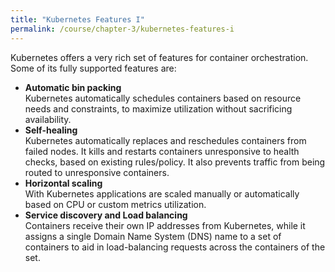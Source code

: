 ```yaml
---
title: "Kubernetes Features I"
permalink: /course/chapter-3/kubernetes-features-i
---
```

Kubernetes offers a very rich set of features for container orchestration. Some of its fully supported features are:

-   **Automatic bin packing**\
    Kubernetes automatically schedules containers based on resource needs and constraints, to maximize utilization without sacrificing availability.
-   **Self-healing**\
    Kubernetes automatically replaces and reschedules containers from failed nodes. It kills and restarts containers unresponsive to health checks, based on existing rules/policy. It also prevents traffic from being routed to unresponsive containers.
-   **Horizontal scaling**\
    With Kubernetes applications are scaled manually or automatically based on CPU or custom metrics utilization.
-   **Service discovery and Load balancing**\
    Containers receive their own IP addresses from Kubernetes, while it assigns a single Domain Name System (DNS) name to a set of containers to aid in load-balancing requests across the containers of the set.